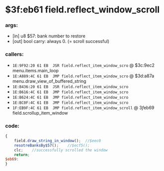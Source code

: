 ﻿

# $3f:eb61 field.reflect_window_scroll

### args:
+	[in] u8 $57: bank number to restore
+	[out] bool carry: always 0. (= scroll successful)

### callers:
+	`1E:9F92:20 61 EB  JSR field.reflect_item_window_scro` @ $3c:9ec2 menu.items.main_loop
+	`1E:A889:4C 61 EB  JMP field.reflect_item_window_scro` @ $3d:a87a menu.draw_view_of_buffered_string
+	`1E:B436:20 61 EB  JSR field.reflect_item_window_scro`
+	`1E:B616:4C 61 EB  JMP field.reflect_item_window_scro`
+	`1E:B624:4C 61 EB  JMP field.reflect_item_window_scro`
+	`1E:BC0F:4C 61 EB  JMP field.reflect_item_window_scro`
+	`1F:EB9F:4C 61 EB  JMP field.reflect_item_window_scroll` @ $3f$eb69 field.scrollup_item_window

### code:
```js
{
	field.draw_string_in_window();	//$eec0
	resotreBanksBy$57();	//$ecf5();
	clc;	//successfully scrolled the window
	return;
$eb69:
}
```




